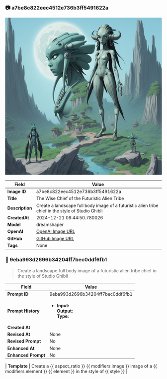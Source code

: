 

### 📷 a7be8c822eec4512e736b3ff5491622a 


![data.id](./a7be8c822eec4512e736b3ff5491622a.jpg)


| Field          | Value                                                                                                                     |
|----------------|---------------------------------------------------------------------------------------------------------------------------|
| **Image ID**             | a7be8c822eec4512e736b3ff5491622a                                                                                                             |
| **Title**           | The Wise Chief of the Futuristic Alien Tribe                                                                                                       |
| **Description**           | Create a landscape full body image of a futuristic alien tribe chief in the style of Studio Ghibli                                                                                                       |
| **CreatedAt**        | 2024-12-21 09:44:50.780026                                                                                                        |
| **Model**        | dreamshaper                                                                                                        |
| **OpenAI**         | [OpenAI Image URL](http://192.168.1.85:8081/generated-images/b6432528319.png)                                                                                |
| **GitHub**         | [GitHub Image URL](https://raw.githubusercontent.com/Caneta-Silva/GODZ/refs/heads/main/images/a7be8c822eec4512e736b3ff5491622a/a7be8c822eec4512e736b3ff5491622a.jpg)                                                                                |
| **Tags**       | None                                                                                                                   |

### 📜 9eba993d2696b34204ff7bec0ddf6fb1

> Create a landscape full body image of a futuristic alien tribe chief in the style of Studio Ghibli

| Field          | Value                                                                                                                                                                      |
|----------------|----------------------------------------------------------------------------------------------------------------------------------------------------------------------------|
| **Prompt ID**  | 9eba993d2696b34204ff7bec0ddf6fb1                                                                                                                                                            |
| **Prompt History** | <ul><li>**Input:**  <br> **Output:**  <br> **Type:** </li></ul> |
| **Created At** |                                                                                                                                                    |
| **Revised At** | None                                                                                                                                                   |
| **Revised Prompt** | No                                                                                                                                                                      |
| **Enhanced At** | None                                                                                                                                                  |
| **Enhanced Prompt** | No                                                                                                                                                                    |

| **Template**   | Create a {{ aspect_ratio }} {{ modifiers.image }} image of a {{ modifiers.element }} {{ element }} in the style of {{ style }}                                                                                                                                           |


